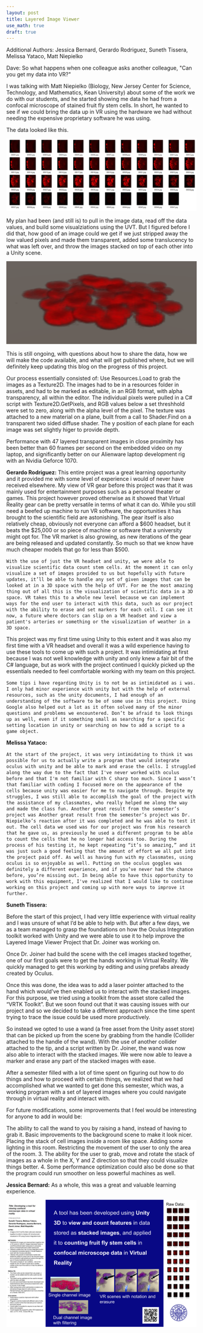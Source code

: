 ```yaml
---
layout: post
title: Layered Image Viewer
use_math: true
draft: true
---
```


Additional Authors: Jessica Bernard, Gerardo Rodriguez, Suneth Tissera, Melissa Yataco, Matt Niepielko

Dave: So what happens when one colleague asks another colleague, "Can you get my data into VR?"

I was talking with Matt Niepielko (Biology, New Jersey Center for Science, Technology, and Mathematics, Kean University) about some of the work we do with our students, and he started showing me data he had from a confocal microscope of stained fruit fly stem cells. In short, he wanted to see if we could bring the data up in VR using the hardware we had without needing the expensive proprietary software he was using.

The data looked like this.

![Raw Fruit Fly Data](/images/blog_2019_12_11/RawFruitFlyData.png)

My plan had been (and still is) to pull in the image data, read off the data values, and build some visualziations using the UVT. But I figured before I did that, how good of an image could we get if we just stripped away the low valued pixels and made them transparent,  added some translucency to what was left over, and throw the images stacked on top of each other into a Unity scene.

![Layered Fruit Fly Data](/images/blog_2019_12_11/LayeredFruitFlyData.png)

This is still ongoing, with questions about how to share the data, how we will make the code available, and what will get published where, but we will definitely keep updating this blog on the progress of this project.

Our process essentially consisted of: Use Resources.Load to grab the images as a Texture2D. The images had to be in a resources folder in assets, and had to be marked as editable, in an RGB format, with alpha transparency, all within the editor. The individual pixels were pulled in a C# script with Texture2D.GetPixels, and RGB values below a set threshhold were set to zero, along with the alpha level of the pixel. The texture was attached to a new material on a plane, built from a call to Shader.Find on a transparent two sided diffuse shader. The y position of each plane for each image was set slightly higer to provide depth.

Performance with 47 layered transparent images in close proximity has been better than 60 frames per second on the embedded video on my laptop, and significantly better on our Alienware laptop development rig with an Nvidia Geforce 1070.

**Gerardo Rodriguez:**
	This entire project was a great learning opportunity and it provided me with some level of experience i would of never have received elsewhere. My view of VR gear before this project was that it was mainly used for entertainment purposes such as a personal theater or games. This project however proved otherwise as it showed that Virtual Reality gear can be pretty versatile in terms of what it can do. While you still need a beefed up machine to run VR software, the opportunities it has brought to the scientific field are astonishing. The gear itself is also relatively cheap, obviously not everyone can afford a $600 headset, but it beats the $25,000 or so piece of machine or software that a university might opt for. The VR market is also growing, as new iterations of the gear are being released and updated constantly. So much so that we know have much cheaper models that go for less than $500. 

	With the use of just the VR headset and unity, we were able to visualize scientific data count stem cells. At the moment it can only visualize a set of images provided to us but hopefully with future updates, it’ll be able to handle any set of given images that can be looked at in a 3D space with the help of UVT. For me the most amazing thing out of all this is the visualization of scientific data in a 3D space. VR takes this to a whole new level because we can implement ways for the end user to interact with this data, such as our project with the ability to erase and set markers for each cell. I can see it now, a future where doctors can slip on a VR headset and view a patient's arteries or something or the visualization of weather in a 3D space. 
This project was my first time using Unity to this extent and it was also my first time with a VR headset and overall it was a wild experience having to use these tools to come up with such a project. It was intimidating at first because I was not well knowledge with unity and only knew a fair bit of the C# language, but as work with the project continued I quickly picked up the essentials needed to feel comfortable working with my team on this project. 

	Some tips i have regarding Unity is to not be as intimidated as i was. I only had minor experience with unity but with the help of external resources, such as the unity documents, I had enough of an understanding of the software to be of some use in this project. Using Google also helped out a lot as it often solved many of the minor questions and problems we encountered. Don’t be afraid to look things up as well, even if it something small as searching for a specific setting location in unity or searching on how to add a script to a game object. 

**Melissa Yataco:**  

	At the start of the project, it was very intimidating to think it was possible for us to actually write a program that would integrate oculus with unity and be able to mark and erase the cells. I struggled along the way due to the fact that I've never worked with oculus before and that I'm not familiar with C sharp too much. Since I wasn’t that familiar with coding I focused more on the appearance of the cells because unity was easier for me to navigate through. Despite my struggles, I was still able to accomplish the goal of the project with the assistance of my classmates, who really helped me along the way and made the class fun. Another great result from the semester’s project was Another great result from the semester’s project was Dr. Niepielko’s reaction after it was completed and he was able to test it out. The cell data we used was for our project was from his research that he gave us, as previously he used a different program to be able to count the cells that he no longer had access too. During the process of his testing it, he kept repeating “it’s so amazing,” and it was just such a good feeling that the amount of effort we all put into the project paid off. As well as having fun with my classmates, using oculus is so enjoyable as well. Putting on the oculus goggles was definitely a different experience, and if you’ve never had the chance before, you’re missing out. In being able to have this opportunity to work with this equipment, I've realized that I would like to continue working on this project and coming up with more ways to improve it further.  

**Suneth Tissera:**

Before the start of this project, I had very little experience with virtual reality and I was unsure of what I’d be able to help with. But after a few days, we as a team managed to grasp the foundations on how the Oculus Integration toolkit worked with Unity and we were able to use it to help improve the Layered Image Viewer Project that Dr. Joiner was working on.

Once Dr. Joiner had build the scene with the cell images stacked together, one of our first goals were to get the hands working in Virtual Reality. We quickly managed to get this working by editing and using prefabs already created by Oculus. 

Once this was done, the idea was to add a laser pointer attached to the hand which would’ve then enabled us to interact with the stacked images. For this purpose, we tried using a toolkit from the asset store called the “VRTK Toolkit”. But we soon found out that it was causing issues with our project and so we decided to take a different approach since the time spent trying to trace the issue could be used more productively. 

So instead we opted to use a wand (a free asset from the Unity asset store) that can be picked up from the scene by grabbing from the handle (Collider attached to the handle of the wand). With the use of another collider attached to the tip, and a script written by Dr. Joiner, the wand was now also able to interact with the stacked images. We were now able to leave a marker and erase any part of the stacked images with ease. 

After a semester filled with a lot of time spent on figuring out how to do things and how to proceed with certain things, we realized that we had accomplished what we wanted to get done this semester, which was, a working program with a set of layered images where you could navigate through in virtual reality and interact with.

For future modifications, some improvements that I feel would be interesting for anyone to add in would be:
	
The ability to call the wand to you by raising a hand, instead of having to 
grab it.
Basic improvements to the background scene to make it look nicer. 
Placing the stack of cell images inside a room like space.
Adding some lighting in this room.
Restricting the movement of the user to only the area of the room.
      3. The ability for the user to grab, move and rotate the stack of images as a whole 
in the X, Y and Z direction so that they could visualize things better.
      4. Some performance optimization could also be done so that the program could 
run smoother on less powerful machines as well.


**Jessica Bernard:** As a whole, this was a great and valuable learning experience.

![Viewer Poster](/images/blog_2019_12_11/ConfocalData.png)



